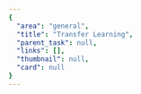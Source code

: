 ```yaml
---
{
  "area": "general",
  "title": "Transfer Learning",
  "parent_task": null,
  "links": [],
  "thumbnail": null,
  "card": null
}
---
```


